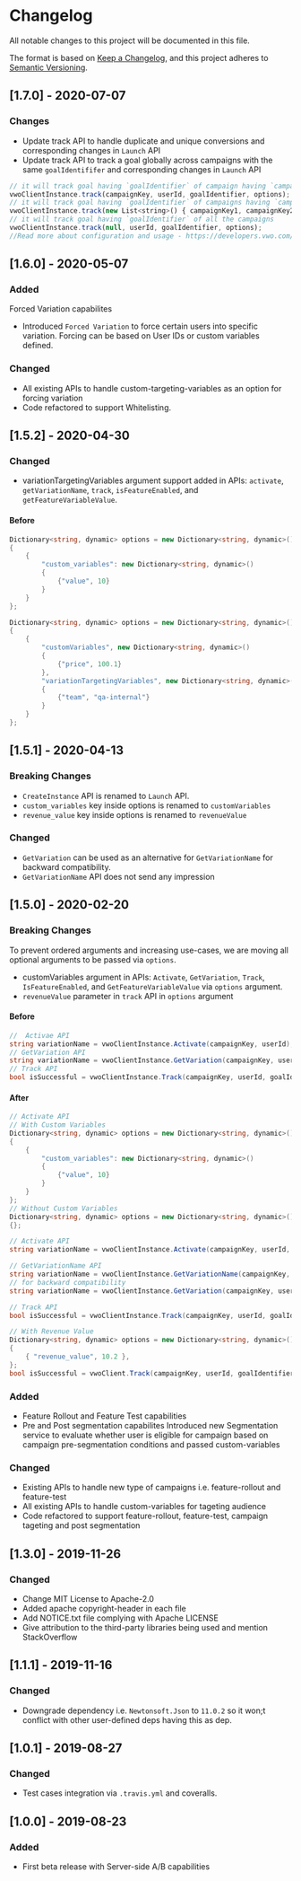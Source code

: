 # Changelog

All notable changes to this project will be documented in this file.

The format is based on [Keep a Changelog](https://keepachangelog.com/en/1.0.0/),
and this project adheres to [Semantic Versioning](https://semver.org/spec/v2.0.0.html).

## [1.7.0] - 2020-07-07

### Changes
- Update track API to handle duplicate and unique conversions and corresponding changes in `Launch` API
- Update track API to track a goal globally across campaigns with the same `goalIdentififer` and corresponding changes in `Launch` API
```js
// it will track goal having `goalIdentifier` of campaign having `campaignKey` for the user having `userId` as id. 
vwoClientInstance.track(campaignKey, userId, goalIdentifier, options);
// it will track goal having `goalIdentifier` of campaigns having `campaignKey1` and `campaignKey2` for the user having `userId` as id.
vwoClientInstance.track(new List<string>() { campaignKey1, campaignKey2 }, userId, goalIdentifier, options);
// it will track goal having `goalIdentifier` of all the campaigns
vwoClientInstance.track(null, userId, goalIdentifier, options);
//Read more about configuration and usage - https://developers.vwo.com/reference#server-side-sdk-track
```

## [1.6.0] - 2020-05-07

### Added
Forced Variation capabilites
- Introduced `Forced Variation` to force certain users into specific variation. Forcing can be based on User IDs or custom variables defined.
### Changed
- All existing APIs to handle custom-targeting-variables as an option for forcing variation
- Code refactored to support Whitelisting.

## [1.5.2] - 2020-04-30

### Changed
- variationTargetingVariables argument support added in APIs: `activate`, `getVariationName`, `track`, `isFeatureEnabled`, and `getFeatureVariableValue`.

#### Before

```csharp
Dictionary<string, dynamic> options = new Dictionary<string, dynamic>()
{
    {
        "custom_variables": new Dictionary<string, dynamic>()
        {
            {"value", 10}
        }
    }
};
```

```csharp
Dictionary<string, dynamic> options = new Dictionary<string, dynamic>()
{
    {
        "customVariables", new Dictionary<string, dynamic>()
        {
            {"price", 100.1}
        },
        "variationTargetingVariables", new Dictionary<string, dynamic>()
        {
            {"team", "qa-internal"}
        }
    }
};
```

## [1.5.1] - 2020-04-13

### Breaking Changes

- `CreateInstance` API is renamed to `Launch` API.
- `custom_variables` key inside options is renamed to `customVariables`
- `revenue_value` key inside options is renamed to `revenueValue`

### Changed

- `GetVariation` can be used as an alternative for `GetVariationName` for backward compatibility.
- `GetVariationName` API does not send any impression

## [1.5.0] - 2020-02-20

### Breaking Changes

To prevent ordered arguments and increasing use-cases, we are moving all optional arguments to be passed via `options`.

- customVariables argument in APIs: `Activate`, `GetVariation`, `Track`, `IsFeatureEnabled`, and `GetFeatureVariableValue` via `options` argument.
- `revenueValue` parameter in `track` API in `options` argument

#### Before

```csharp
//  Activae API
string variationName = vwoClientInstance.Activate(campaignKey, userId);
// GetVariation API
string variationName = vwoClientInstance.GetVariation(campaignKey, userId);
// Track API
bool isSuccessful = vwoClientInstance.Track(campaignKey, userId, goalIdentifier, revenueValue);
```

#### After

```csharp
// Activate API
// With Custom Variables
Dictionary<string, dynamic> options = new Dictionary<string, dynamic>()
{
    {
        "custom_variables": new Dictionary<string, dynamic>()
        {
            {"value", 10}
        }
    }
};
// Without Custom Variables
Dictionary<string, dynamic> options = new Dictionary<string, dynamic>()
{};

// Activate API
string variationName = vwoClientInstance.Activate(campaignKey, userId, options);

// GetVariationName API
string variationName = vwoClientInstance.GetVariationName(campaignKey, userId, options);
// for backward compatibility
string variationName = vwoClientInstance.GetVariation(campaignKey, userId, options);

// Track API
bool isSuccessful = vwoClientInstance.Track(campaignKey, userId, goalIdentifier, options)

// With Revenue Value
Dictionary<string, dynamic> options = new Dictionary<string, dynamic>()
{
    { "revenue_value", 10.2 },
};
bool isSuccessful = vwoClient.Track(campaignKey, userId, goalIdentifier, options);
```

### Added

- Feature Rollout and Feature Test capabilities
- Pre and Post segmentation capabilites
  Introduced new Segmentation service to evaluate whether user is eligible for campaign based on campaign pre-segmentation conditions and passed custom-variables

### Changed

- Existing APIs to handle new type of campaigns i.e. feature-rollout and feature-test
- All existing APIs to handle custom-variables for tageting audience
- Code refactored to support feature-rollout, feature-test, campaign tageting and post segmentation

## [1.3.0] - 2019-11-26

### Changed

- Change MIT License to Apache-2.0
- Added apache copyright-header in each file
- Add NOTICE.txt file complying with Apache LICENSE
- Give attribution to the third-party libraries being used and mention StackOverflow

## [1.1.1] - 2019-11-16

### Changed

- Downgrade dependency i.e. `Newtonsoft.Json` to `11.0.2` so it won;t conflict with other user-defined deps having this as dep.

## [1.0.1] - 2019-08-27

### Changed

- Test cases integration via `.travis.yml` and coveralls.

## [1.0.0] - 2019-08-23

### Added

- First beta release with Server-side A/B capabilities
